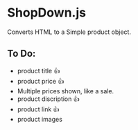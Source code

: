 # ShopDown.js
Converts HTML to a Simple product object.

## To Do:
- product title :+1:
- product price :+1:
 - Multiple prices shown, like a sale.
- product discription :+1:
- product link :+1:
- product images 
